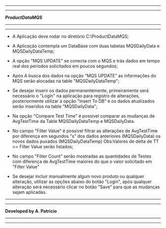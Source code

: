 ****************************************************************************
****************************************************************************
*******************************ProductDataMQS*******************************
****************************************************************************
****************************************************************************
- A Aplicação deve rodar no diretório C:\ProductDataMQS;

- A Aplicação contempla um DataBase com duas tabelas MQSDailyData e 
MQSDailyDataTemp;

- A opção "MQS UPDATE" se conecta com o MQS e trás dados em tempo real dos
periodos solicitados em poucos segundos;

- Após A busca dos dados na opção "MQS UPDATE" as informações do MQS serão 
alocadas na table "MQSDailyDataTemp";

- Se desejar inserir os dados permanentemente, primeiramente será necessário 
o "Login" na aplicação para registro de alterações, posteriormente utilizar 
a opção "Insert To DB" e os dados atualizados serão inseridos na table 
"MQSDailyData";

- Na opção "Compare Test Time" é possivel comparar as mudanças de AvgTestTime
da Table MQSDailyDataTemp e MQSDailyData.

- No campo "Filter Value" é possivel filtrar as alterações de AvgTestTime por
diferença em segundos "s" dos dados anteriores (MQSDailyData) os novos dados
 puxados (MQSDailyDataTemp) 
Obs:Valores de delta de TT >= Filter Value serão listados;

- No campo "Filter Count" serão mostradas as quantidades de Testes com 
diferença de AvgTestTime maiores do que o valor solicitado em "Filter Value"

- Se desejar incluir manualmente algum novo produto ou qualquer alteração,
utilizar as opções abaixo do botão "Login", após qualquer alteração será 
necessário clicar no botão "Save" para que as mudanças sejam aplicadas. 


****************************************************************************
****************************************************************************
**************************Developed by A. Patricio**************************
****************************************************************************
****************************************************************************